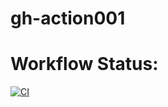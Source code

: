 # gh-action001


# Workflow Status:

[![CI](https://github.com/Shristi-Satvik/gh-action001/actions/workflows/action1.yml/badge.svg?branch=main)](https://github.com/Shristi-Satvik/gh-action001/actions/workflows/action1.yml)
